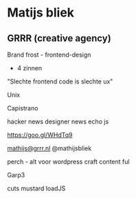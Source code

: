 # Matijs bliek
## GRRR (creative agency)

Brand frost - frontend-design
- 4 zinnen

"Slechte frontend code is slechte ux"

Unix

Capistrano

hacker news
designer news
echo js

https://goo.gl/WHdTq9

mathijs@grrr.nl
@mathijsbliek

perch - alt voor wordpress
craft
content ful

Garp3

cuts mustard
loadJS
